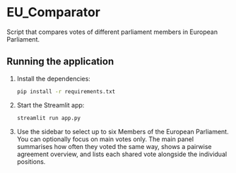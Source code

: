 # EU_Comparator
Script that compares votes of different parliament members in European Parliament.

## Running the application

1. Install the dependencies:

   ```bash
   pip install -r requirements.txt
   ```

2. Start the Streamlit app:

   ```bash
   streamlit run app.py
   ```

3. Use the sidebar to select up to six Members of the European Parliament. You can
   optionally focus on main votes only. The main panel summarises how often they
   voted the same way, shows a pairwise agreement overview, and lists each shared
   vote alongside the individual positions.
